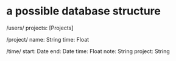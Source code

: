 # a possible database structure

/users/
    projects: [Projects]

/project/
    name: String
    time: Float

/time/
    start: Date
    end: Date
    time: Float
    note: String
    project: String
